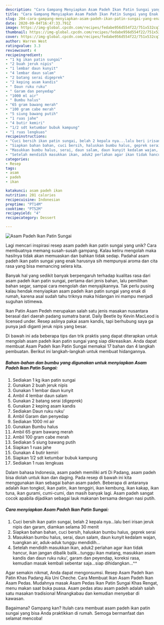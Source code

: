 ```yaml
---
description: "Cara Gampang Menyiapkan Asam Padeh Ikan Patin Sungai yang Enak Banget"
title: "Cara Gampang Menyiapkan Asam Padeh Ikan Patin Sungai yang Enak Banget"
slug: 204-cara-gampang-menyiapkan-asam-padeh-ikan-patin-sungai-yang-enak-banget
date: 2020-09-04T16:47:33.791Z
image: https://img-global.cpcdn.com/recipes/fedabe956d554f22/751x532cq70/asam-padeh-ikan-patin-sungai-foto-resep-utama.jpg
thumbnail: https://img-global.cpcdn.com/recipes/fedabe956d554f22/751x532cq70/asam-padeh-ikan-patin-sungai-foto-resep-utama.jpg
cover: https://img-global.cpcdn.com/recipes/fedabe956d554f22/751x532cq70/asam-padeh-ikan-patin-sungai-foto-resep-utama.jpg
author: Warren West
ratingvalue: 3.3
reviewcount: 4
recipeingredient:
- "1 kg ikan patin sungai"
- "2 buah jeruk nipis"
- "1 lembar daun kunyit"
- "4 lembar daun salam"
- "2 batang serai digeprek"
- "2 keping asam kandis"
- " Daun ruku ruku"
- " Garam dan penyedap"
- "1000 ml air"
- " Bumbu halus"
- "65 gram bawang merah"
- "100 gram cabe merah"
- "5 siung bawang putih"
- "1 ruas jahe"
- "4 butir kemiri"
- "1/2 sdt ketumbar bubuk kampung"
- "1 ruas lengkuas"
recipeinstructions:
- "Cuci bersih ikan patin sungai, belah 2 kepala nya...lalu beri irisan jeruk nipis dan garam, diamkan selama 30 menit"
- "Siapkan bahan bahan, cuci bersih, haluskan bumbu halus, geprek serai"
- "Masukkan bumbu halus, serai, daun salam, daun kunyit kedalam wajan, tuangkan air, aduk-aduk tunggu mendidih..."
- "Setelah mendidih masukkan ikan, aduk2 perlahan agar ikan tidak hancur, ikan jangan dibalik balik...tunggu ikan matang, masukkan asam kandis dan daun ruku ruku&#39;, garam dan peyendap, koreksi rasa, kemudian masak kembali sebentar saja...siap dihidangkan...^^"
categories:
- Resep
tags:
- asam
- padeh
- ikan

katakunci: asam padeh ikan 
nutrition: 201 calories
recipecuisine: Indonesian
preptime: "PT14M"
cooktime: "PT52M"
recipeyield: "4"
recipecategory: Dessert

---
```



![Asam Padeh Ikan Patin Sungai](https://img-global.cpcdn.com/recipes/fedabe956d554f22/751x532cq70/asam-padeh-ikan-patin-sungai-foto-resep-utama.jpg)

Lagi mencari inspirasi resep asam padeh ikan patin sungai yang unik? Cara membuatnya memang susah-susah gampang. Kalau keliru mengolah maka hasilnya tidak akan memuaskan dan bahkan tidak sedap. Padahal asam padeh ikan patin sungai yang enak harusnya sih mempunyai aroma dan cita rasa yang bisa memancing selera kita.

Banyak hal yang sedikit banyak berpengaruh terhadap kualitas rasa dari asam padeh ikan patin sungai, pertama dari jenis bahan, lalu pemilihan bahan segar, sampai cara mengolah dan menyajikannya. Tak perlu pusing kalau hendak menyiapkan asam padeh ikan patin sungai yang enak di rumah, karena asal sudah tahu triknya maka hidangan ini mampu menjadi suguhan istimewa.

Ikan Patin Asam Pedeh merupakan salah satu jenis masakan nusantara berasal dari daerah padang sumatra barat. Daily Beetle by Kevin MacLeod is licensed under. Resep aslinya pakai asam kandis, tapi berhubung saya ga punya jadi diganti jeruk nipis yang besar.


Di bawah ini ada beberapa tips dan trik praktis yang dapat diterapkan untuk mengolah asam padeh ikan patin sungai yang siap dikreasikan. Anda dapat membuat Asam Padeh Ikan Patin Sungai memakai 17 bahan dan 4 langkah pembuatan. Berikut ini langkah-langkah untuk membuat hidangannya.

<!--inarticleads1-->

##### Bahan-bahan dan bumbu yang digunakan untuk menyiapkan Asam Padeh Ikan Patin Sungai:

1. Sediakan 1 kg ikan patin sungai
1. Gunakan 2 buah jeruk nipis
1. Gunakan 1 lembar daun kunyit
1. Ambil 4 lembar daun salam
1. Gunakan 2 batang serai (digeprek)
1. Gunakan 2 keping asam kandis
1. Sediakan  Daun ruku ruku&#39;
1. Ambil  Garam dan penyedap
1. Sediakan 1000 ml air
1. Gunakan  Bumbu halus
1. Ambil 65 gram bawang merah
1. Ambil 100 gram cabe merah
1. Sediakan 5 siung bawang putih
1. Siapkan 1 ruas jahe
1. Gunakan 4 butir kemiri
1. Siapkan 1/2 sdt ketumbar bubuk kampung
1. Sediakan 1 ruas lengkuas


Dalam bahasa Indonesia, asam padeh memiliki arti Di Padang, asam padeh bisa diolah untuk ikan dan daging. Pada resep di bawah ini kita menggunakan ikan sebagai bahan asam padeh. Beberapa di antaranya adalah ikan tongkol, ikan patin, ikan tenggiri, ikan kembung, ikan kakap, ikan tuna, ikan gurami, cumi-cumi, dan masih banyak lagi. Asam padeh sangat cocok apabila dijadikan sebagai lauk makanan bersama dengan nasi putih. 

<!--inarticleads2-->

##### Cara menyiapkan Asam Padeh Ikan Patin Sungai:

1. Cuci bersih ikan patin sungai, belah 2 kepala nya...lalu beri irisan jeruk nipis dan garam, diamkan selama 30 menit
1. Siapkan bahan bahan, cuci bersih, haluskan bumbu halus, geprek serai
1. Masukkan bumbu halus, serai, daun salam, daun kunyit kedalam wajan, tuangkan air, aduk-aduk tunggu mendidih...
1. Setelah mendidih masukkan ikan, aduk2 perlahan agar ikan tidak hancur, ikan jangan dibalik balik...tunggu ikan matang, masukkan asam kandis dan daun ruku ruku&#39;, garam dan peyendap, koreksi rasa, kemudian masak kembali sebentar saja...siap dihidangkan...^^


Agar semakin nikmat, Anda dapat mengonsumsi. Resep Asam Padeh Ikan Patin Khas Padang Ala Uni Cheche. Cara Membuat Ikan Asam Padeh Ikan Asam Pedas. Mudahnya masak Asam Pedas Ikan Patin Sungai Khas Rengat, menu makan saat buka puasa. Asam pedas atau asam padeh adalah salah satu masakan tradisional Minangkabau dan kemudian menyebar di kawasan. 

Bagaimana? Gampang kan? Itulah cara membuat asam padeh ikan patin sungai yang bisa Anda praktikkan di rumah. Semoga bermanfaat dan selamat mencoba!
